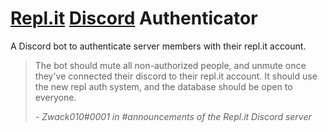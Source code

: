 # [Repl.it](https://repl.it) [Discord](https://discord.gg) Authenticator

A Discord bot to authenticate server members with their repl.it account.

> The bot should mute all non-authorized people, and unmute once they've 
> connected their discord to their repl.it account. It should use the 
> new repl auth system, and the database should be open to everyone.
>
> *- Zwack010#0001 in #announcements of the Repl.it Discord server*
